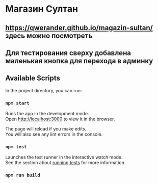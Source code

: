 # Магазин Султан

##  https://qwerander.github.io/magazin-sultan/ здесь можно посмотреть
## Для тестирования сверху добавлена маленькая кнопка для перехода в админку

## Available Scripts

In the project directory, you can run:

### `npm start`

Runs the app in the development mode.\
Open [http://localhost:3000](http://localhost:3000) to view it in the browser.

The page will reload if you make edits.\
You will also see any lint errors in the console.

### `npm test`

Launches the test runner in the interactive watch mode.\
See the section about [running tests](https://facebook.github.io/create-react-app/docs/running-tests) for more information.

### `npm run build`

